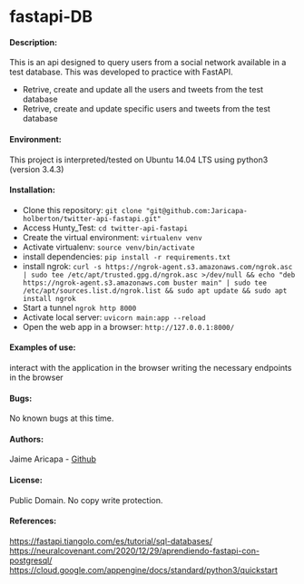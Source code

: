 # fastapi-DB

#### Description:
This is an api designed to query users from a social network available in a test database. This was developed to practice with FastAPI.

* Retrive, create and update all the users and tweets from the test database
* Retrive, create and update specific users and tweets from the test database

#### Environment:
This project is interpreted/tested on Ubuntu 14.04 LTS using python3 (version 3.4.3)

#### Installation:
* Clone this repository: `git clone "git@github.com:Jaricapa-holberton/twitter-api-fastapi.git"`
* Access Hunty_Test: `cd twitter-api-fastapi`
* Create the virtual environment: `virtualenv venv`
* Activate virtualenv: `source venv/bin/activate`
* install dependencies: `pip install -r requirements.txt`
* install ngrok: `curl -s https://ngrok-agent.s3.amazonaws.com/ngrok.asc | sudo tee /etc/apt/trusted.gpg.d/ngrok.asc >/dev/null && echo "deb https://ngrok-agent.s3.amazonaws.com buster main" | sudo tee /etc/apt/sources.list.d/ngrok.list && sudo apt update && sudo apt install ngrok`  
* Start a tunnel `ngrok http 8000`
* Activate local server: `uvicorn main:app --reload`
* Open the web app in a browser: `http://127.0.0.1:8000/`

#### Examples of use:
interact with the application in the browser writing the necessary endpoints in the browser

#### Bugs:
No known bugs at this time.

#### Authors:
Jaime Aricapa - [Github](https://github.com/Jaricapa-holberton)

#### License:
Public Domain. No copy write protection.

#### References:
https://fastapi.tiangolo.com/es/tutorial/sql-databases/
https://neuralcovenant.com/2020/12/29/aprendiendo-fastapi-con-postgresql/
https://cloud.google.com/appengine/docs/standard/python3/quickstart
